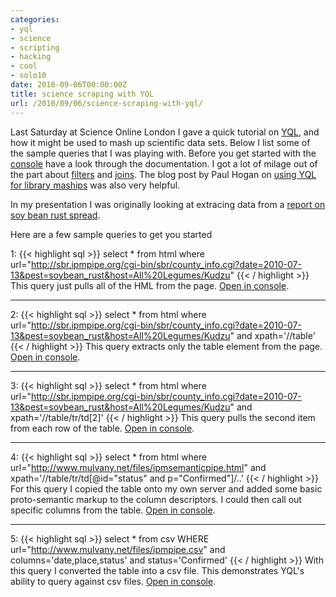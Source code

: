 ```yaml
---
categories:
- yql
- science
- scripting
- hacking
- cool
- solo10
date: 2010-09-06T00:00:00Z
title: science scraping with YQL
url: /2010/09/06/science-scraping-with-yql/
---
```


Last Saturday at Science Online London I gave a quick tutorial on [YQL][yql], and how it might be used to mash up scientific data sets.  Below I list some of the sample queries that I was playing with.  Before you get started with the [console][console] have a look through the documentation.  I got a lot of milage out of the part about [filters][filter] and [joins][join].  The blog post by Paul Hogan on [using YQL for library maships][libs] was also very helpful.

[yql]: http://developer.yahoo.com/yql/
[console]: http://developer.yahoo.com/yql/console/
[filter]: http://developer.yahoo.com/yql/guide/filters.html 
[join]: http://developer.yahoo.com/yql/guide/joins.html 
[libs]: http://www.paulhagon.com/blog/2009/12/09/yql-mashups-for-libraries/

In my presentation I was originally looking at extracing data from a [report on soy bean rust spread][soy].

[soy]: http://sbr.ipmpipe.org/cgi-bin/sbr/county_info.cgi?date=2010-07-13&pest=soybean_rust&host=All%20Legumes/Kudzu 

Here are a few sample queries to get you started

1:
{{< highlight sql >}}
select * from html where 
url="http://sbr.ipmpipe.org/cgi-bin/sbr/county_info.cgi?date=2010-07-13&pest=soybean_rust&host=All%20Legumes/Kudzu"
{{< / highlight >}}
This query just pulls all of the HML from the page. [Open in console][q1].

[q1]: http://developer.yahoo.com/yql/console/#h=select%20*%20from%20html%20where%20url%3D%22http%3A//sbr.ipmpipe.org/cgi-bin/sbr/county_info.cgi%3Fdate%3D2010-07-13%26pest%3Dsoybean_rust%26host%3DAll%2520Legumes/Kudzu%22%0

----

2:
{{< highlight sql >}}
select * from html where 
url="http://sbr.ipmpipe.org/cgi-bin/sbr/county_info.cgi?date=2010-07-13&pest=soybean_rust&host=All%20Legumes/Kudzu" 
and xpath='//table'
{{< / highlight >}}
This query extracts only the table element from the page. [Open in console][q2].

[q2]: http://developer.yahoo.com/yql/console/#h=select%20*%20from%20html%20where%0Aurl%3D%22http%3A//sbr.ipmpipe.org/cgi-bin/sbr/county_info.cgi%3Fdate%3D2010-07-13%26pest%3Dsoybean_rust%26host%3DAll%2520Legumes/Kudzu%22%0Aand%20xpath%3D%27//table%27%0A

----

3:
{{< highlight sql >}}
select * from html where 
url="http://sbr.ipmpipe.org/cgi-bin/sbr/county_info.cgi?date=2010-07-13&pest=soybean_rust&host=All%20Legumes/Kudzu" 
and xpath='//table/tr/td[2]'
{{< / highlight >}}
This query pulls the second item from each row of the table. [Open in console][q3].

[q3]: http://developer.yahoo.com/yql/console/#h=select%20*%20from%20html%20where%0Aurl%3D%22http%3A//sbr.ipmpipe.org/cgi-bin/sbr/county_info.cgi%3Fdate%3D2010-07-13%26pest%3Dsoybean_rust%26host%3DAll%2520Legumes/Kudzu%22%20and%20xpath%3D%27//table/tr/td%5B2%5D%27

----

4:
{{< highlight sql >}}
select * from html where 
url="http://www.mulvany.net/files/ipmsemanticpipe.html" 
and xpath='//table/tr/td[@id="status" and p="Confirmed"]/..'
{{< / highlight >}}
For this query I copied the table onto my own server and added some basic proto-semantic markup to the column descriptors.  I could then call out specific columns from the table. [Open in console][q4].

[q4]: http://developer.yahoo.com/yql/console/#h=select%20*%20from%20html%20where%0Aurl%3D%22http%3A//www.mulvany.net/files/ipmsemanticpipe.html%22%0Aand%20xpath%3D%27//table/tr/td%5B@id%3D%22status%22%20and%20p%3D%22Confirmed%22%5D/..%27 

----

5:
{{< highlight sql >}}
select * from csv WHERE 
url="http://www.mulvany.net/files/ipmpipe.csv" 
and columns='date,place,status'
and status='Confirmed'
{{< / highlight >}}
With this query I converted the table into a csv file.  This demonstrates YQL's ability to query against csv files.  [Open in console][q5].

[q5]: http://developer.yahoo.com/yql/console/#h=select%20*%20from%20csv%20WHERE%0Aurl%3D%22http%3A//www.mulvany.net/files/ipmpipe.csv%22%0Aand%20columns%3D%27date%2Cplace%2Cstatus%27%0Aand%20status%3D%27Confirmed%27
